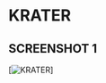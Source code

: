 KRATER
======

SCREENSHOT 1
------------
[![KRATER](https://github.com/Tille/Krater----The-Game/raw/master/KraterFinal/screenshots/krater1.png)]